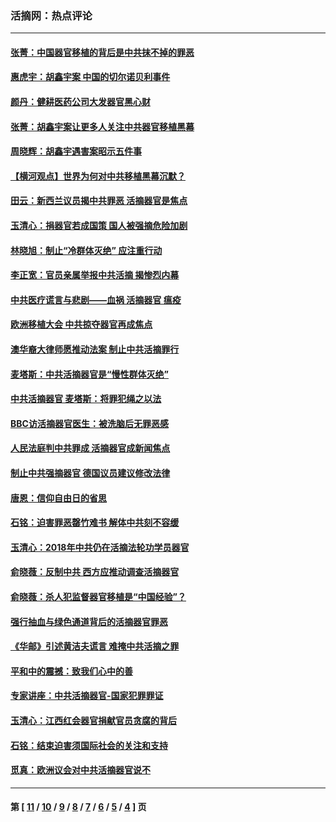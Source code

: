 ### 活摘网：热点评论
---
#### [张菁：中国器官移植的背后是中共抹不掉的罪恶](../../pages/nf5879/n13974977.md?04180430) 
#### [惠虎宇：胡鑫宇案 中国的切尔诺贝利事件](../../pages/nf5879/n13942916.md?04180430) 
#### [颜丹：健耕医药公司大发器官黑心财](../../pages/nf5879/n13940134.md?04180430) 
#### [张菁：胡鑫宇案让更多人关注中共器官移植黑幕](../../pages/nf5879/n13929073.md?04180430) 
#### [周晓辉：胡鑫宇遇害案昭示五件事](../../pages/nf5879/n13921870.md?04180430) 
#### [【横河观点】世界为何对中共移植黑幕沉默？](../../pages/nf5879/n13244249.md?04180430) 
#### [田云：新西兰议员揭中共罪恶 活摘器官是焦点](../../pages/nf5879/n13070629.md?04180430) 
#### [玉清心：捐器官若成国策 国人被强摘危险加剧](../../pages/nf5879/n12802713.md?04180430) 
#### [林晓旭：制止“冷群体灭绝” 应注重行动](../../pages/nf5879/n12779736.md?04180430) 
#### [李正宽：官员亲属举报中共活摘 揭惨烈内幕](../../pages/nf5879/n12684490.md?04180430) 
#### [中共医疗谎言与悲剧——血祸 活摘器官 瘟疫](../../pages/nf5879/n12372103.md?04180430) 
#### [欧洲移植大会 中共掠夺器官再成焦点](../../pages/nf5879/n11538883.md?04180430) 
#### [澳华裔大律师愿推动法案 制止中共活摘罪行](../../pages/nf5879/n11377039.md?04180430) 
#### [麦塔斯：中共活摘器官是“慢性群体灭绝”](../../pages/nf5879/n11350529.md?04180430) 
#### [中共活摘器官 麦塔斯：将罪犯绳之以法](../../pages/nf5879/n11347973.md?04180430) 
#### [BBC访活摘器官医生：被洗脑后无罪恶感](../../pages/nf5879/n11335935.md?04180430) 
#### [人民法庭判中共罪成 活摘器官成新闻焦点](../../pages/nf5879/n11331578.md?04180430) 
#### [制止中共强摘器官 德国议员建议修改法律](../../pages/nf5879/n11249451.md?04180430) 
#### [唐恩：信仰自由日的省思](../../pages/nf5879/n11003525.md?04180430) 
#### [石铭：迫害罪恶罄竹难书  解体中共刻不容缓](../../pages/nf5879/n10942855.md?04180430) 
#### [玉清心：2018年中共仍在活摘法轮功学员器官](../../pages/nf5879/n10914646.md?04180430) 
#### [俞晓薇：反制中共 西方应推动调查活摘器官](../../pages/nf5879/n10794671.md?04180430) 
#### [俞晓薇：杀人犯监督器官移植是“中国经验”？](../../pages/nf5879/n10466427.md?04180430) 
#### [强行抽血与绿色通道背后的活摘器官罪恶](../../pages/nf5879/n10004708.md?04180430) 
#### [《华邮》引述黄洁夫谎言 难掩中共活摘之罪](../../pages/nf5879/n9642309.md?04180430) 
#### [平和中的震撼：致我们心中的善](../../pages/nf5879/n9021123.md?04180430) 
#### [专家讲座：中共活摘器官-国家犯罪罪证](../../pages/nf5879/n8828153.md?04180430) 
#### [玉清心：江西红会器官捐献官员贪腐的背后](../../pages/nf5879/n8522122.md?04180430) 
#### [石铭：结束迫害须国际社会的关注和支持](../../pages/nf5879/n8443497.md?04180430) 
#### [觅真：欧洲议会对中共活摘器官说不](../../pages/nf5879/n8337486.md?04180430) 

---
#### 第 [ [11](./11.md?04180430) / [10](./10.md?04180430) / [9](./9.md?04180430) / [8](./8.md?04180430) / [7](./7.md?04180430) / [6](./6.md?04180430) / [5](./5.md?04180430) / [4](./4.md?04180430) ] 页

